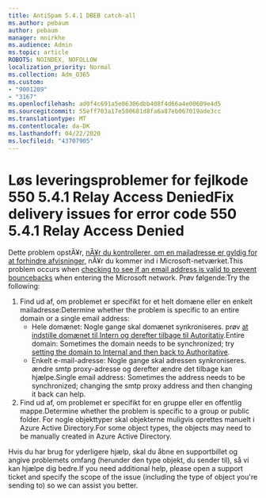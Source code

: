 ```yaml
---
title: AntiSpam 5.4.1 DBEB catch-all
ms.author: pebaum
author: pebaum
manager: mnirkhe
ms.audience: Admin
ms.topic: article
ROBOTS: NOINDEX, NOFOLLOW
localization_priority: Normal
ms.collection: Adm_O365
ms.custom:
- "9001209"
- "3167"
ms.openlocfilehash: ad0f4c691a5e06306dbb408f4d66a4e00609e4d5
ms.sourcegitcommit: 55eff703a17e500681d8fa6a87eb067019ade3cc
ms.translationtype: MT
ms.contentlocale: da-DK
ms.lasthandoff: 04/22/2020
ms.locfileid: "43707905"
---
```

# <a name="fix-delivery-issues-for-error-code-550-541-relay-access-denied"></a><span data-ttu-id="28f2f-102">Løs leveringsproblemer for fejlkode 550 5.4.1 Relay Access Denied</span><span class="sxs-lookup"><span data-stu-id="28f2f-102">Fix delivery issues for error code 550 5.4.1 Relay Access Denied</span></span>

<span data-ttu-id="28f2f-103">Dette problem opstÃ¥r, [nÃ¥r du kontrollerer, om en mailadresse er gyldig for at forhindre afvisninger,](https://docs.microsoft.com/exchange/mail-flow-best-practices/use-directory-based-edge-blocking) nÃ¥r du kommer ind i Microsoft-netværket.</span><span class="sxs-lookup"><span data-stu-id="28f2f-103">This problem occurs when [checking to see if an email address is valid to prevent bouncebacks](https://docs.microsoft.com/exchange/mail-flow-best-practices/use-directory-based-edge-blocking) when entering the Microsoft network.</span></span> <span data-ttu-id="28f2f-104">Prøv følgende:</span><span class="sxs-lookup"><span data-stu-id="28f2f-104">Try the following:</span></span>

1. <span data-ttu-id="28f2f-105">Find ud af, om problemet er specifikt for et helt domæne eller en enkelt mailadresse:</span><span class="sxs-lookup"><span data-stu-id="28f2f-105">Determine whether the problem is specific to an entire domain or a single email address:</span></span>
    - <span data-ttu-id="28f2f-106">Hele domænet: Nogle gange skal domænet synkroniseres. prøv [at indstille domænet til Intern og derefter tilbage til Autoritativ](https://docs.microsoft.com/exchange/mail-flow-best-practices/manage-accepted-domains/manage-accepted-domains).</span><span class="sxs-lookup"><span data-stu-id="28f2f-106">Entire domain: Sometimes the domain needs to be synchronized; try [setting the domain to Internal and then back to Authoritative](https://docs.microsoft.com/exchange/mail-flow-best-practices/manage-accepted-domains/manage-accepted-domains).</span></span>
    - <span data-ttu-id="28f2f-107">Enkelt e-mail-adresse: Nogle gange skal adressen synkroniseres. ændre smtp proxy-adresse og derefter ændre det tilbage kan hjælpe.</span><span class="sxs-lookup"><span data-stu-id="28f2f-107">Single email address: Sometimes the address needs to be synchronized; changing the smtp proxy address and then changing it back can help.</span></span>
2. <span data-ttu-id="28f2f-108">Find ud af, om problemet er specifikt for en gruppe eller en offentlig mappe.</span><span class="sxs-lookup"><span data-stu-id="28f2f-108">Determine whether the problem is specific to a group or public folder.</span></span> <span data-ttu-id="28f2f-109">For nogle objekttyper skal objekterne muligvis oprettes manuelt i Azure Active Directory.</span><span class="sxs-lookup"><span data-stu-id="28f2f-109">For some object types, the objects may need to be manually created in Azure Active Directory.</span></span>

<span data-ttu-id="28f2f-110">Hvis du har brug for yderligere hjælp, skal du åbne en supportbillet og angive problemets omfang (herunder den type objekt, du sender til), så vi kan hjælpe dig bedre.</span><span class="sxs-lookup"><span data-stu-id="28f2f-110">If you need additional help, please open a support ticket and specify the scope of the issue (including the type of object you're sending to) so we can assist you better.</span></span>
